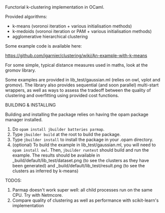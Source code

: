 Functorial k-clustering implementation in OCaml.

Provided algorithms:
* k-means (voronoi iteration + various initialisation methods)
* k-medoids (voronoi iteration or PAM + various initialisation methods)
* agglomerative hierarchical clustering

Some example code is available here:

https://github.com/igarnier/clustering/wiki/An-example-with-k-means

For some simple, typical distance measures used in maths, look at the gromov library.

Some examples are provided in lib_test/gaussian.ml (relies on owl, vplot and gromov).
The library also provides sequential (and soon parallel) multi-start wrappers,
as well as ways to assess the tradeoff between the quality of clustering
and overfitting using provided cost functions.

BUILDING & INSTALLING

Building and installing the package relies on having the opam package manager
installed.
1. Do `opam install jbuilder batteries parmap`.
2. Type `jbuilder build` at the root to build the package.
3. Type `jbuilder install` to install the package in your .opam directory.
4. (optional)
   To build the example in lib_test/gaussian.ml, you will need to `opam install owl`. Then,
   `jbuilder runtest` should build and run the example. The results should be available
   in _build/default/lib_test/dataset.png (to see the clusters as they have been generated)
   and _build/default/lib_test/result.png (to see the clusters as inferred by k-means)

TODOS:
1. Parmap doesn't work super well: all child processes run on the same CPU. Try with
   Netmcore.
2. Compare quality of clustering as well as performance with scikit-learn's implementation